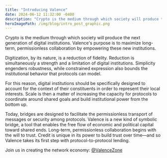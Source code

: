 ```yaml
---
title: "Introducing Valence"
date: 2024-06-12 11:32:00 -0400
description: "Crypto is the medium through which society will produce the next generation of digital institutions. Valence's purpose is to maximize long-term, permissionless collaboration by empowering these new institutions."
heroImagePath: /img/blog/intro_post_graphic.png
---
```


Crypto is the medium through which society will produce the next generation of digital institutions. Valence's purpose is to maximize long-term, permissionless collaboration by empowering these new institutions.

Digitization, by its nature, is a reduction of fidelity. Reduction is simultaneously a strength and a limitation of digital institutions. Simplicity engenders robustness, while constrained expression also bounds the institutional behavior that protocols can model.

For this reason, digital institutions should be specifically designed to account for the context of their constituents in order to represent their local interests. Scale is then a matter of increasing the capacity for protocols to coordinate around shared goals and build institutional power from the bottom up.

Today, bridges are designed to facilitate the permissionless transport of messages or security among protocols. Valence is a new kind of symbolic bridge, a tool that enables the free flow of economic and political capital toward shared ends. Long-term, permissionless collaboration begins with the will to trust. Credit is unique in its power to build trust over time—and so Valence takes its first step with protocol-to-protocol lending.

Join us in creating the network economy: [@ValenceZone](https://x.com/ValenceZone)
